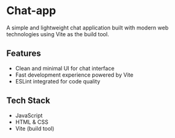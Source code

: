 # Chat-app

A simple and lightweight chat application built with modern web technologies using Vite as the build tool.

## Features

- Clean and minimal UI for chat interface
- Fast development experience powered by Vite
- ESLint integrated for code quality

## Tech Stack

- JavaScript
- HTML & CSS
- Vite (build tool)
